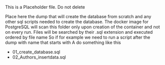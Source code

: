 This is a Placeholder file. Do not delete

Place here the dump that will create the database from scratch and any other sql scripts needed to create the database.
The docker image for PostgreSQL will scan this folder only upon creation of the container and not on every run.
Files will be searched by their .sql extension and executed ordered by file name 
So if for example we need to run a script after the dump with name that starts with A do something like this

- 01_create_database.sql
- 02_Authors_insertdata.sql